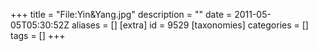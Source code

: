 +++
title = "File:Yin&Yang.jpg"
description = ""
date = 2011-05-05T05:30:52Z
aliases = []
[extra]
id = 9529
[taxonomies]
categories = []
tags = []
+++


